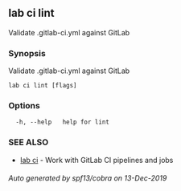 ## lab ci lint

Validate .gitlab-ci.yml against GitLab

### Synopsis

Validate .gitlab-ci.yml against GitLab

```
lab ci lint [flags]
```

### Options

```
  -h, --help   help for lint
```

### SEE ALSO

* [lab ci](lab_ci.md)	 - Work with GitLab CI pipelines and jobs

###### Auto generated by spf13/cobra on 13-Dec-2019
